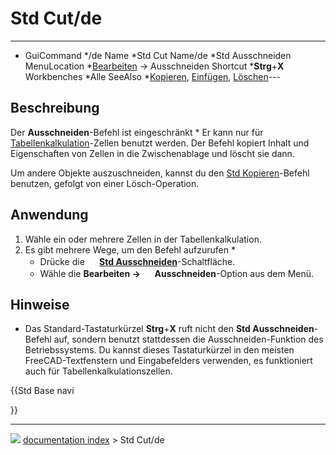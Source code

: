 # Std Cut/de
---
- GuiCommand   */de
   Name   *Std Cut
   Name/de   *Std Ausschneiden
   MenuLocation   *[Bearbeiten](Std_Edit_Menu/de.md) → Ausschneiden
   Shortcut   ***Strg**+**X**
   Workbenches   *Alle
   SeeAlso   *[Kopieren](Std_Copy/de.md), [Einfügen](Std_Paste/de.md), [Löschen](Std_Delete/de.md)---

## Beschreibung

Der **Ausschneiden**-Befehl ist eingeschränkt   * Er kann nur für [Tabellenkalkulation](Spreadsheet_Workbench/de.md)-Zellen benutzt werden. Der Befehl kopiert Inhalt und Eigenschaften von Zellen in die Zwischenablage und löscht sie dann.

Um andere Objekte auszuschneiden, kannst du den [Std Kopieren](Std_Copy/de.md)-Befehl benutzen, gefolgt von einer Lösch-Operation.

## Anwendung


<div class="mw-translate-fuzzy">

1.  Wähle ein oder mehrere Zellen in der Tabellenkalkulation.
2.  Es gibt mehrere Wege, um den Befehl aufzurufen   *
    -   Drücke die **<img src="images/Std_Cut.svg" width=16px> [Std Ausschneiden](Std_Cut/de.md)**-Schaltfläche.
    -   Wähle die **Bearbeiten → <img src="images/Std_Cut.svg" width=16px> Ausschneiden**-Option aus dem Menü.


</div>

## Hinweise

-   Das Standard-Tastaturkürzel **Strg**+**X** ruft nicht den **Std Ausschneiden**-Befehl auf, sondern benutzt stattdessen die Ausschneiden-Funktion des Betriebssystems. Du kannst dieses Tastaturkürzel in den meisten FreeCAD-Textfenstern und Eingabefelders verwenden, es funktioniert auch für Tabellenkalkulationszellen.





{{Std Base navi

}}



---
![](images/Right_arrow.png) [documentation index](../README.md) > Std Cut/de
